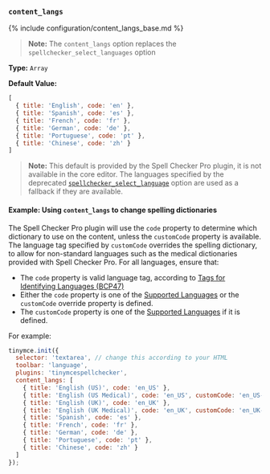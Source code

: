 ### `content_langs`
{% include configuration/content_langs_base.md %}

> **Note:** The `content_langs` option replaces the `spellchecker_select_languages` option

**Type:** `Array`

**Default Value:**

```js
[
  { title: 'English', code: 'en' },
  { title: 'Spanish', code: 'es' },
  { title: 'French', code: 'fr' },
  { title: 'German', code: 'de' },
  { title: 'Portuguese', code: 'pt' },
  { title: 'Chinese', code: 'zh' }
]
```

> **Note:** This default is provided by the Spell Checker Pro plugin, it is not available in the core editor. The languages specified by the deprecated [`spellchecker_select_language`](#spellchecker_select_language) option are used as a fallback if they are available.

#### Example: Using `content_langs` to change spelling dictionaries

The Spell Checker Pro plugin will use the `code` property to determine which dictionary to use on the content, unless the `customCode` property is available. The language tag specified by `customCode` overrides the spelling dictionary, to allow for non-standard languages such as the medical dictionaries provided with Spell Checker Pro. For all languages, ensure that:

- The `code` property is valid language tag, according to [Tags for Identifying Languages (BCP47)](https://www.ietf.org/rfc/bcp/bcp47.txt)
- Either the `code` property is one of the [Supported Languages](#supportedlanguages) or the `customCode` override property is defined.
- The `customCode` property is one of the [Supported Languages](#supportedlanguages) if it is defined.

For example:

```js
tinymce.init({
  selector: 'textarea', // change this according to your HTML
  toolbar: 'language',
  plugins: 'tinymcespellchecker',
  content_langs: [
    { title: 'English (US)', code: 'en_US' },
    { title: 'English (US Medical)', code: 'en_US', customCode: 'en_US-medical' },
    { title: 'English (UK)', code: 'en_UK' },
    { title: 'English (UK Medical)', code: 'en_UK', customCode: 'en_UK-medical' },
    { title: 'Spanish', code: 'es' },
    { title: 'French', code: 'fr' },
    { title: 'German', code: 'de' },
    { title: 'Portuguese', code: 'pt' },
    { title: 'Chinese', code: 'zh' }
  ]
});
```
